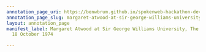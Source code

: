 ```yaml
---
annotation_page_uri: https://benwbrum.github.io/spokenweb-hackathon-development-noterms/annotations/margaret-atwood-at-sir-george-williams-university-the-poetry-series-18-october-1974-canvas-1-margaret-atwood.json
annotation_page_slug: margaret-atwood-at-sir-george-williams-university-the-poetry-series-18-october-1974-canvas-1-margaret-atwood
layout: annotation_page
manifest_label: Margaret Atwood at Sir George Williams University, The Poetry Series,
  18 October 1974

---
```

